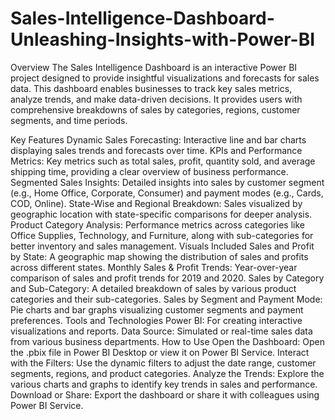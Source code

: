 # Sales-Intelligence-Dashboard-Unleashing-Insights-with-Power-BI

Overview
The Sales Intelligence Dashboard is an interactive Power BI project designed to provide insightful visualizations and forecasts for sales data. This dashboard enables businesses to track key sales metrics, analyze trends, and make data-driven decisions. It provides users with comprehensive breakdowns of sales by categories, regions, customer segments, and time periods.

Key Features
Dynamic Sales Forecasting: Interactive line and bar charts displaying sales trends and forecasts over time.
KPIs and Performance Metrics: Key metrics such as total sales, profit, quantity sold, and average shipping time, providing a clear overview of business performance.
Segmented Sales Insights: Detailed insights into sales by customer segment (e.g., Home Office, Corporate, Consumer) and payment modes (e.g., Cards, COD, Online).
State-Wise and Regional Breakdown: Sales visualized by geographic location with state-specific comparisons for deeper analysis.
Product Category Analysis: Performance metrics across categories like Office Supplies, Technology, and Furniture, along with sub-categories for better inventory and sales management.
Visuals Included
Sales and Profit by State: A geographic map showing the distribution of sales and profits across different states.
Monthly Sales & Profit Trends: Year-over-year comparison of sales and profit trends for 2019 and 2020.
Sales by Category and Sub-Category: A detailed breakdown of sales by various product categories and their sub-categories.
Sales by Segment and Payment Mode: Pie charts and bar graphs visualizing customer segments and payment preferences.
Tools and Technologies
Power BI: For creating interactive visualizations and reports.
Data Source: Simulated or real-time sales data from various business departments.
How to Use
Open the Dashboard: Open the .pbix file in Power BI Desktop or view it on Power BI Service.
Interact with the Filters: Use the dynamic filters to adjust the date range, customer segments, regions, and product categories.
Analyze the Trends: Explore the various charts and graphs to identify key trends in sales and performance.
Download or Share: Export the dashboard or share it with colleagues using Power BI Service.
